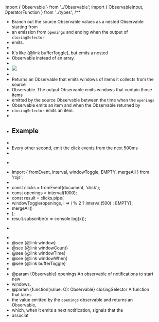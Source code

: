 import { Observable } from '../Observable';
import { ObservableInput, OperatorFunction } from '../types';
/**
 * Branch out the source Observable values as a nested Observable starting from
 * an emission from `openings` and ending when the output of `closingSelector`
 * emits.
 *
 * <span class="informal">It's like {@link bufferToggle}, but emits a nested
 * Observable instead of an array.</span>
 *
 * ![](windowToggle.png)
 *
 * Returns an Observable that emits windows of items it collects from the source
 * Observable. The output Observable emits windows that contain those items
 * emitted by the source Observable between the time when the `openings`
 * Observable emits an item and when the Observable returned by
 * `closingSelector` emits an item.
 *
 * ## Example
 *
 * Every other second, emit the click events from the next 500ms
 *
 * ```ts
 * import { fromEvent, interval, windowToggle, EMPTY, mergeAll } from 'rxjs';
 *
 * const clicks = fromEvent(document, 'click');
 * const openings = interval(1000);
 * const result = clicks.pipe(
 *   windowToggle(openings, i => i % 2 ? interval(500) : EMPTY),
 *   mergeAll()
 * );
 * result.subscribe(x => console.log(x));
 * ```
 *
 * @see {@link window}
 * @see {@link windowCount}
 * @see {@link windowTime}
 * @see {@link windowWhen}
 * @see {@link bufferToggle}
 *
 * @param {Observable<O>} openings An observable of notifications to start new
 * windows.
 * @param {function(value: O): Observable} closingSelector A function that takes
 * the value emitted by the `openings` observable and returns an Observable,
 * which, when it emits a next notification, signals that the
 * associat